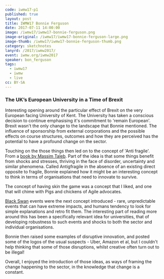 ```yaml
---
code: iwmw17-p1
published: true
layout: post
title: IWMW17 Bonnie Ferguson
date: 2017-07-11 14:00:00
image: /iwmw17/iwmw17-bonnie-ferguson.png
image-original: /iwmw17/iwmw17-bonnie-ferguson-large.png
image-thumb: /iwmw17/iwmw17-bonnie-ferguson-thumb.png
category: sketchnotes
lanyrd: /2017/iwmw2017/
event: iwmw.org/iwmw2017
speaker: bon_ferguson
tags:
  - iwmw17
  - iwmw
  - live
cc: BY-SA
---
```


### The UK’s European University in a Time of Brexit

Interesting opening around the particular effect of Brexit on the very European facing University of Kent. The University has taken a conscious decision to continue emphasising it's commitment to 'remain European'. Brexit wasn't the only change to the landscape that Bonnie mentioned. The influence of sponsorship from external corporations and the possible effects on course structures, outcomes and how they are perceived has the potential to have a profound change on the sector.

Touching on the those things then led on to the concept of 'Anti fragile'. From a [book by Massim Taleb][book]. Part of the idea is that some things benefit from shocks and stresses, thriving in the face of disorder, uncertainty and similar phenomena. Called Antigfragile in the absence of an existing direct opposite to fragile, Bonnie explained how it might be an interesting concept to think in terms of organisations that need to innovate to survive.  

The concept of having skin the game was a concept that I liked, and one that will chime with Pigs and chickens of Agile advocates.

[Black Swan][swan] events were the next concept introduced - rare, unpredictable events that can have extreme impacts, and humans tendency to look for simple explanations and retro fit them.  The interesting part of reading more around this has been a specifically relevant idea for universities, that of developing robustness to such events and shocks to both the sector and individual organisations.

Bonnie then raised some examples of disruptive innovation, and posted some of the logos of the usual suspects - Uber, Amazon et al, but I couldn't help thinking that some of those disruptions, whilst creative often turn out to be illegal!

Overall, I enjoyed the introduction of those ideas, as ways of framing the change happening to the sector, in the knowledge that change is a constant.

[book]:http://amzn.to/2vtV6iM
[netflix]:https://medium.com/netflix-techblog/the-netflix-simian-army-16e57fbab116
[antifragile]:https://en.wikipedia.org/wiki/Antifragile
[swan]:https://en.wikipedia.org/wiki/Black_swan_theory
